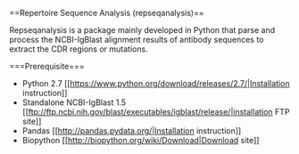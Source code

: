 ==Repertoire Sequence Analysis (repseqanalysis)==

Repseqanalysis is a package mainly developed in Python that parse and process the NCBI-IgBlast alignment results of antibody sequences to extract the CDR regions or mutations. 

===Prerequisite===
* Python 2.7 [[https://www.python.org/download/releases/2.7/|Installation instruction]]
* Standalone NCBI-IgBlast 1.5 [[ftp://ftp.ncbi.nih.gov/blast/executables/igblast/release/|installation FTP site]]
* Pandas [[http://pandas.pydata.org/|Installation instruction]]
* Biopython [[http://biopython.org/wiki/Download|Download site]]

